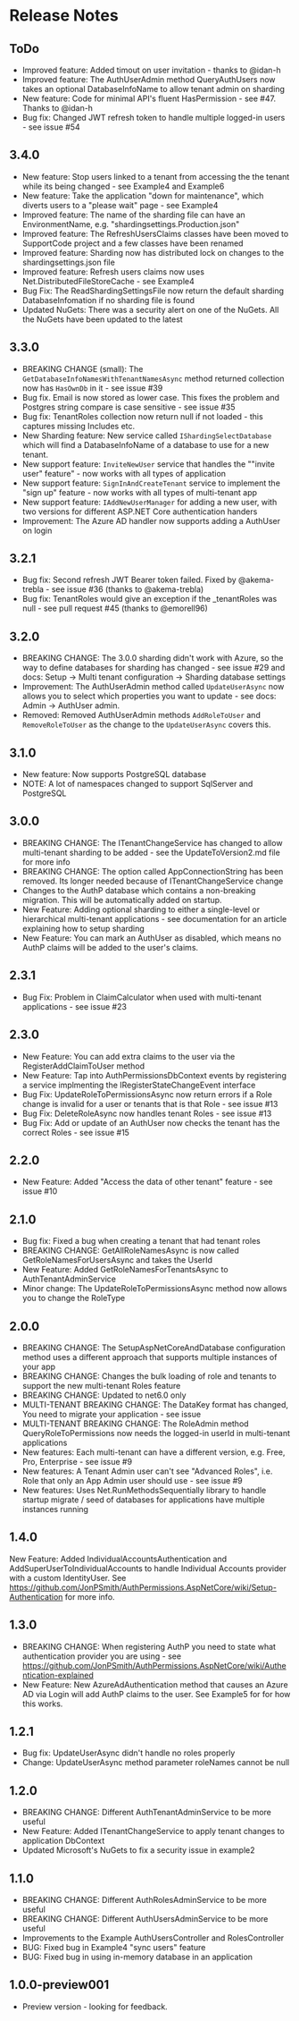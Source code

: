 # Release Notes

## ToDo

- Improved feature: Added timout on user invitation - thanks to @idan-h
- Improved feature: The AuthUserAdmin method QueryAuthUsers now takes an optional DatabaseInfoName to allow tenant admin on sharding
- New feature: Code for minimal API's fluent HasPermission - see #47. Thanks to @idan-h
- Bug fix: Changed JWT refresh token to handle multiple logged-in users - see issue #54

## 3.4.0

- New feature: Stop users linked to a tenant from accessing the the tenant while its being changed - see Example4 and Example6
- New feature: Take the application "down for maintenance", which diverts users to a "please wait" page - see Example4
- Improved feature: The name of the sharding file can have an EnvironmentName, e.g. "shardingsettings.Production.json"
- Improved feature: The RefreshUsersClaims classes have been moved to SupportCode project and a few classes have been renamed
- Improved feature: Sharding now has distributed lock on changes to the shardingsettings.json file
- Improved feature: Refresh users claims now uses Net.DistributedFileStoreCache - see Example4
- Bug Fix: The ReadShardingSettingsFile now return the default sharding DatabaseInfomation if no sharding file is found
- Updated NuGets: There was a security alert on one of the NuGets. All the NuGets have been updated to the latest 

## 3.3.0

- BREAKING CHANGE (small): The `GetDatabaseInfoNamesWithTenantNamesAsync` method returned collection now has `HasOwnDb` in it - see issue #39
- Bug fix. Email is now stored as lower case. This fixes the problem and Postgres string compare is case sensitive - see issue #35
- Bug fix: TenantRoles collection now return null if not loaded - this captures missing Includes etc.
- New Sharding feature: New service called `IShardingSelectDatabase` which will find a DatabaseInfoName of a database to use for a new tenant.
- New support feature: `InviteNewUser` service that handles the ""invite user" feature" - now works with all types of application
- New support feature: `SignInAndCreateTenant` service to implement the "sign up" feature - now works with all types of multi-tenant app
- New support feature: `IAddNewUserManager` for adding a new user, with two versions for different ASP.NET Core authentication handers
- Improvement: The Azure AD handler now supports adding a AuthUser on login

## 3.2.1

- Bug fix: Second refresh JWT Bearer token failed. Fixed by @akema-trebla - see issue #36 (thanks to @akema-trebla)
- Bug fix: TenantRoles would give an exception if the _tenantRoles was null - see pull request #45 (thanks to @emorell96)

## 3.2.0

- BREAKING CHANGE: The 3.0.0 sharding didn't work with Azure, so the way to define databases for sharding has changed - see issue #29 and docs: Setup -> Multi tenant configuration -> Sharding database settings
- Improvement: The AuthUserAdmin method called `UpdateUserAsync` now allows you to select which properties you want to update - see docs: Admin -> AuthUser admin.
- Removed: Removed AuthUserAdmin methods `AddRoleToUser` and `RemoveRoleToUser` as the change to the `UpdateUserAsync` covers this.

## 3.1.0

- New feature: Now supports PostgreSQL database
- NOTE: A lot of namespaces changed to support SqlServer and PostgreSQL

## 3.0.0

- BREAKING CHANGE: The ITenantChangeService has changed to allow multi-tenant sharding to be added - see the UpdateToVersion2.md file for more info
- BREAKING CHANGE: The option called AppConnectionString has been removed. Its longer needed because of ITenantChangeService change
- Changes to the AuthP database which contains a non-breaking migration. This will be automatically added on startup. 
- New Feature: Adding optional sharding to either a single-level or hierarchical multi-tenant applications - see documentation for an article explaining how to setup sharding
- New Feature: You can mark an AuthUser as disabled, which means no AuthP claims will be added to the user's claims.


## 2.3.1

- Bug Fix: Problem in ClaimCalculator when used with multi-tenant applications - see issue #23 

## 2.3.0

- New Feature: You can add extra claims to the user via the RegisterAddClaimToUser method
- New Feature: Tap into AuthPermissionsDbContext events by registering a service implmenting the IRegisterStateChangeEvent interface
- Bug Fix: UpdateRoleToPermissionsAsync now return errors if a Role change is invalid for a user or tenants that is that Role - see issue #13
- Bug Fix: DeleteRoleAsync now handles tenant Roles - see issue #13
- Bug Fix: Add or update of an AuthUser now checks the tenant has the correct Roles - see issue #15

## 2.2.0

- New Feature: Added "Access the data of other tenant" feature - see issue #10

## 2.1.0

- Bug fix: Fixed a bug when creating a tenant that had tenant roles
- BREAKING CHANGE: GetAllRoleNamesAsync is now called GetRoleNamesForUsersAsync and takes the UserId
- New Feature: Added GetRoleNamesForTenantsAsync to AuthTenantAdminService
- Minor change: The UpdateRoleToPermissionsAsync method now allows you to change the RoleType


## 2.0.0

- BREAKING CHANGE: The SetupAspNetCoreAndDatabase configuration method uses a different approach that supports multiple instances of your app
- BREAKING CHANGE: Changes the bulk loading of role and tenants to support the new multi-tenant Roles feature
- BREAKING CHANGE: Updated to net6.0 only
- MULTI-TENANT BREAKING CHANGE: The DataKey format has changed, You need to migrate your application - see issue 
- MULTI-TENANT BREAKING CHANGE: The RoleAdmin method QueryRoleToPermissions now needs the logged-in userId in multi-tenant applications
- New features: Each multi-tenant can have a different version, e.g. Free, Pro, Enterprise -  see issue #9
- New features: A Tenant Admin user can't see "Advanced Roles", i.e. Role that only an App Admin user should use - see issue #9
- New features: Uses Net.RunMethodsSequentially library to handle startup migrate / seed of databases for applications have multiple instances running

## 1.4.0

New Feature: Added IndividualAccountsAuthentication<TCustomIdentityUser> and AddSuperUserToIndividualAccounts<TCustomIdentityUser> to handle Individual Accounts provider with a custom IdentityUser. See https://github.com/JonPSmith/AuthPermissions.AspNetCore/wiki/Setup-Authentication for more info.


## 1.3.0

- BREAKING CHANGE: When registering AuthP you need to state what authentication provider you are using - see https://github.com/JonPSmith/AuthPermissions.AspNetCore/wiki/Authentication-explained
- New Feature: New AzureAdAuthentication method that causes an Azure AD via Login will add AuthP claims to the user. See Example5 for for how this works.


## 1.2.1

- Bug fix: UpdateUserAsync didn't handle no roles properly
- Change: UpdateUserAsync method parameter roleNames cannot be null

## 1.2.0

- BREAKING CHANGE: Different AuthTenantAdminService to be more useful
- New Feature: Added ITenantChangeService to apply tenant changes to application DbContext
- Updated Microsoft's NuGets to fix a security issue in example2

## 1.1.0

- BREAKING CHANGE: Different AuthRolesAdminService to be more useful
- BREAKING CHANGE: Different AuthUsersAdminService to be more useful
- Improvements to the Example AuthUsersController and RolesController
- BUG: Fixed bug in Example4 "sync users" feature
- BUG: Fixed bug in using in-memory database in an application

## 1.0.0-preview001

- Preview version - looking for feedback.





